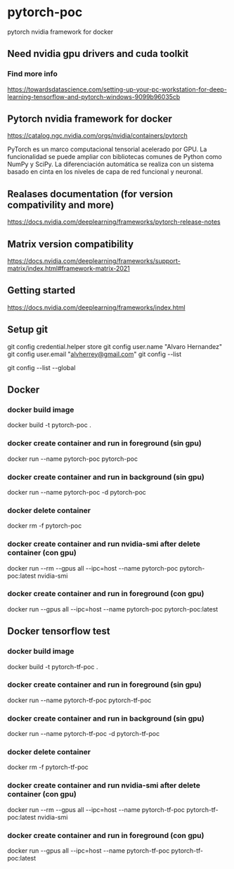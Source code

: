 # pytorch-poc
pytorch nvidia framework for docker

## Need nvidia gpu drivers and cuda toolkit
### Find more info 
https://towardsdatascience.com/setting-up-your-pc-workstation-for-deep-learning-tensorflow-and-pytorch-windows-9099b96035cb

## Pytorch nvidia framework for docker
https://catalog.ngc.nvidia.com/orgs/nvidia/containers/pytorch

PyTorch es un marco computacional tensorial acelerado por GPU.
La funcionalidad se puede ampliar con bibliotecas comunes de Python como NumPy y SciPy. 
La diferenciación automática se realiza con un sistema basado en cinta en los niveles de capa de red funcional y neuronal.

## Realases documentation (for version compativility and more)
https://docs.nvidia.com/deeplearning/frameworks/pytorch-release-notes

## Matrix version compatibility
https://docs.nvidia.com/deeplearning/frameworks/support-matrix/index.html#framework-matrix-2021

## Getting started
https://docs.nvidia.com/deeplearning/frameworks/index.html

## Setup git
git config credential.helper store
git config user.name "Alvaro Hernandez"
git config user.email "alvherrey@gmail.com"
git config --list

git config --list --global

## Docker
### docker build image
docker build -t pytorch-poc .

### docker create container and run in foreground (sin gpu)
docker run --name pytorch-poc pytorch-poc
### docker create container and run in background (sin gpu)
docker run --name pytorch-poc -d pytorch-poc
### docker delete container
docker rm -f pytorch-poc

### docker create container and run nvidia-smi after delete container (con gpu)
docker run --rm --gpus all --ipc=host --name pytorch-poc pytorch-poc:latest nvidia-smi

### docker create container and run in foreground (con gpu)
docker run --gpus all --ipc=host --name pytorch-poc pytorch-poc:latest


## Docker tensorflow test
### docker build image
docker build -t pytorch-tf-poc .

### docker create container and run in foreground (sin gpu)
docker run --name pytorch-tf-poc pytorch-tf-poc
### docker create container and run in background (sin gpu)
docker run --name pytorch-tf-poc -d pytorch-tf-poc
### docker delete container
docker rm -f pytorch-tf-poc

### docker create container and run nvidia-smi after delete container (con gpu)
docker run --rm --gpus all --ipc=host --name pytorch-tf-poc pytorch-tf-poc:latest nvidia-smi

### docker create container and run in foreground (con gpu)
docker run --gpus all --ipc=host --name pytorch-tf-poc pytorch-tf-poc:latest